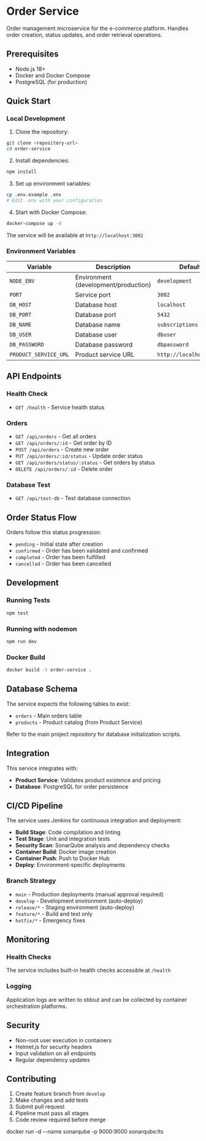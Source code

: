 # Order Service

Order management microservice for the e-commerce platform. Handles order creation, status updates, and order retrieval operations.

## Prerequisites

- Node.js 18+
- Docker and Docker Compose
- PostgreSQL (for production)

## Quick Start

### Local Development

1. Clone the repository:
```bash
git clone <repository-url>
cd order-service
```

2. Install dependencies:
```bash
npm install
```

3. Set up environment variables:
```bash
cp .env.example .env
# Edit .env with your configuration
```

4. Start with Docker Compose:
```bash
docker-compose up -d
```

The service will be available at `http://localhost:3002`

### Environment Variables

| Variable | Description | Default |
|----------|-------------|---------|
| `NODE_ENV` | Environment (development/production) | `development` |
| `PORT` | Service port | `3002` |
| `DB_HOST` | Database host | `localhost` |
| `DB_PORT` | Database port | `5432` |
| `DB_NAME` | Database name | `subscriptions` |
| `DB_USER` | Database user | `dbuser` |
| `DB_PASSWORD` | Database password | `dbpassword` |
| `PRODUCT_SERVICE_URL` | Product service URL | `http://localhost:3001` |

## API Endpoints

### Health Check
- `GET /health` - Service health status

### Orders
- `GET /api/orders` - Get all orders
- `GET /api/orders/:id` - Get order by ID
- `POST /api/orders` - Create new order
- `PUT /api/orders/:id/status` - Update order status
- `GET /api/orders/status/:status` - Get orders by status
- `DELETE /api/orders/:id` - Delete order

### Database Test
- `GET /api/test-db` - Test database connection

## Order Status Flow

Orders follow this status progression:
- `pending` - Initial state after creation
- `confirmed` - Order has been validated and confirmed
- `completed` - Order has been fulfilled
- `cancelled` - Order has been cancelled

## Development

### Running Tests
```bash
npm test
```

### Running with nodemon
```bash
npm run dev
```

### Docker Build
```bash
docker build -t order-service .
```

## Database Schema

The service expects the following tables to exist:
- `orders` - Main orders table
- `products` - Product catalog (from Product Service)

Refer to the main project repository for database initialization scripts.

## Integration

This service integrates with:
- **Product Service**: Validates product existence and pricing
- **Database**: PostgreSQL for order persistence

## CI/CD Pipeline

The service uses Jenkins for continuous integration and deployment:
- **Build Stage**: Code compilation and linting
- **Test Stage**: Unit and integration tests
- **Security Scan**: SonarQube analysis and dependency checks
- **Container Build**: Docker image creation
- **Container Push**: Push to Docker Hub
- **Deploy**: Environment-specific deployments

### Branch Strategy

- `main` - Production deployments (manual approval required)
- `develop` - Development environment (auto-deploy)
- `release/*` - Staging environment (auto-deploy)
- `feature/*` - Build and test only
- `hotfix/*` - Emergency fixes

## Monitoring

### Health Checks
The service includes built-in health checks accessible at `/health`

### Logging
Application logs are written to stdout and can be collected by container orchestration platforms.

## Security

- Non-root user execution in containers
- Helmet.js for security headers
- Input validation on all endpoints
- Regular dependency updates

## Contributing

1. Create feature branch from `develop`
2. Make changes and add tests
3. Submit pull request
4. Pipeline must pass all stages
5. Code review required before merge

docker run -d --name sonarqube -p 9000:9000 sonarqube:lts
